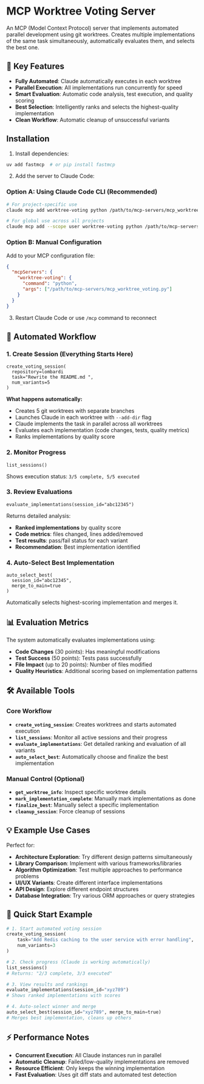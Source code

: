 # MCP Worktree Voting Server

An MCP (Model Context Protocol) server that implements automated parallel development using git worktrees. Creates multiple implementations of the same task simultaneously, automatically evaluates them, and selects the best one.

## 🚀 Key Features

- **Fully Automated**: Claude automatically executes in each worktree
- **Parallel Execution**: All implementations run concurrently for speed
- **Smart Evaluation**: Automatic code analysis, test execution, and quality scoring
- **Best Selection**: Intelligently ranks and selects the highest-quality implementation
- **Clean Workflow**: Automatic cleanup of unsuccessful variants

## Installation

1. Install dependencies:
```bash
uv add fastmcp  # or pip install fastmcp
```

2. Add the server to Claude Code:

### Option A: Using Claude Code CLI (Recommended)
```bash
# For project-specific use
claude mcp add worktree-voting python /path/to/mcp-servers/mcp_worktree_voting.py

# For global use across all projects
claude mcp add --scope user worktree-voting python /path/to/mcp-servers/mcp_worktree_voting.py
```

### Option B: Manual Configuration
Add to your MCP configuration file:
```json
{
  "mcpServers": {
    "worktree-voting": {
      "command": "python",
      "args": ["/path/to/mcp-servers/mcp_worktree_voting.py"]
    }
  }
}
```

3. Restart Claude Code or use `/mcp` command to reconnect

## 🔄 Automated Workflow

### 1. Create Session (Everything Starts Here)
```
create_voting_session(
  repository=lombardi
  task="Rewrite the README.md ",
  num_variants=5
)
```

**What happens automatically:**
- Creates 5 git worktrees with separate branches
- Launches Claude in each worktree with `--add-dir` flag
- Claude implements the task in parallel across all worktrees
- Evaluates each implementation (code changes, tests, quality metrics)
- Ranks implementations by quality score

### 2. Monitor Progress
```
list_sessions()
```
Shows execution status: `3/5 complete, 5/5 executed`

### 3. Review Evaluations
```
evaluate_implementations(session_id="abc12345")
```

Returns detailed analysis:
- **Ranked implementations** by quality score
- **Code metrics**: files changed, lines added/removed
- **Test results**: pass/fail status for each variant
- **Recommendation**: Best implementation identified

### 4. Auto-Select Best Implementation
```
auto_select_best(
  session_id="abc12345",
  merge_to_main=true
)
```
Automatically selects highest-scoring implementation and merges it.

## 📊 Evaluation Metrics

The system automatically evaluates implementations using:

- **Code Changes** (30 points): Has meaningful modifications
- **Test Success** (50 points): Tests pass successfully  
- **File Impact** (up to 20 points): Number of files modified
- **Quality Heuristics**: Additional scoring based on implementation patterns

## 🛠️ Available Tools

### Core Workflow
- **`create_voting_session`**: Creates worktrees and starts automated execution
- **`list_sessions`**: Monitor all active sessions and their progress
- **`evaluate_implementations`**: Get detailed ranking and evaluation of all variants
- **`auto_select_best`**: Automatically choose and finalize the best implementation

### Manual Control (Optional)
- **`get_worktree_info`**: Inspect specific worktree details
- **`mark_implementation_complete`**: Manually mark implementations as done
- **`finalize_best`**: Manually select a specific implementation
- **`cleanup_session`**: Force cleanup of sessions

## 💡 Example Use Cases

Perfect for:
- **Architecture Exploration**: Try different design patterns simultaneously
- **Library Comparison**: Implement with various frameworks/libraries
- **Algorithm Optimization**: Test multiple approaches to performance problems
- **UI/UX Variants**: Create different interface implementations
- **API Design**: Explore different endpoint structures
- **Database Integration**: Try various ORM approaches or query strategies

## 🎯 Quick Start Example

```python
# 1. Start automated voting session
create_voting_session(
    task="Add Redis caching to the user service with error handling",
    num_variants=3
)

# 2. Check progress (Claude is working automatically)
list_sessions()
# Returns: "2/3 complete, 3/3 executed"

# 3. View results and rankings  
evaluate_implementations(session_id="xyz789")
# Shows ranked implementations with scores

# 4. Auto-select winner and merge
auto_select_best(session_id="xyz789", merge_to_main=true)
# Merges best implementation, cleans up others
```

## ⚡ Performance Notes

- **Concurrent Execution**: All Claude instances run in parallel
- **Automatic Cleanup**: Failed/low-quality implementations are removed
- **Resource Efficient**: Only keeps the winning implementation
- **Fast Evaluation**: Uses git diff stats and automated test detection